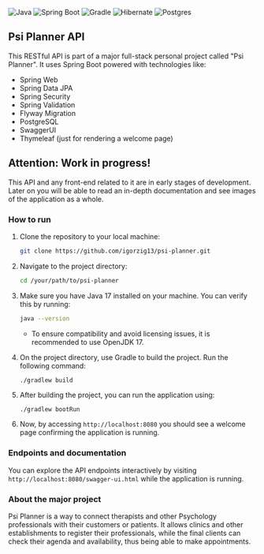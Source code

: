 ![Java](https://img.shields.io/badge/java_17-%23ED8B00.svg?style=for-the-badge&logo=openjdk&logoColor=white)
![Spring Boot](https://img.shields.io/badge/Spring_Boot-6DB33F?style=for-the-badge&logo=spring-boot&logoColor=white)
![Gradle](https://img.shields.io/badge/gradle-02303A?style=for-the-badge&logo=gradle&logoColor=white)
![Hibernate](https://img.shields.io/badge/Hibernate-59666C?style=for-the-badge&logo=Hibernate&logoColor=white)
![Postgres](https://img.shields.io/badge/postgresql-4169e1?style=for-the-badge&logo=postgresql&logoColor=white)

## Psi Planner API

This RESTful API is part of a major full-stack personal project called "Psi Planner".
It uses Spring Boot powered with technologies like:
- Spring Web
- Spring Data JPA
- Spring Security
- Spring Validation
- Flyway Migration
- PostgreSQL
- SwaggerUI
- Thymeleaf (just for rendering a welcome page)

## Attention: Work in progress!

This API and any front-end related to it are in early stages of development.
Later on you will be able to read an in-depth documentation and see images of the application as a whole.

### How to run

1. Clone the repository to your local machine:
    ```bash
   git clone https://github.com/igorzig13/psi-planner.git
   ```
2. Navigate to the project directory:
    ```bash
   cd /your/path/to/psi-planner
   ```
3. Make sure you have Java 17 installed on your machine. You can verify this by running:
    ```bash
   java --version
   ```
   - To ensure compatibility and avoid licensing issues, it is recommended to use OpenJDK 17.

4. On the project directory, use Gradle to build the project. Run the following command:
    ```bash
   ./gradlew build
   ```
5. After building the project, you can run the application using:

    `./gradlew bootRun`


6. Now, by accessing `http://localhost:8080` you should see a welcome page confirming the application is running. 

### Endpoints and documentation

You can explore the API endpoints interactively by visiting `http://localhost:8080/swagger-ui.html` while the application is running.

### About the major project

Psi Planner is a way  to connect therapists and other Psychology professionals with their customers or patients.
It allows clinics and other establishments to register their professionals, while the final clients can check their
agenda and availability, thus being able to make appointments.